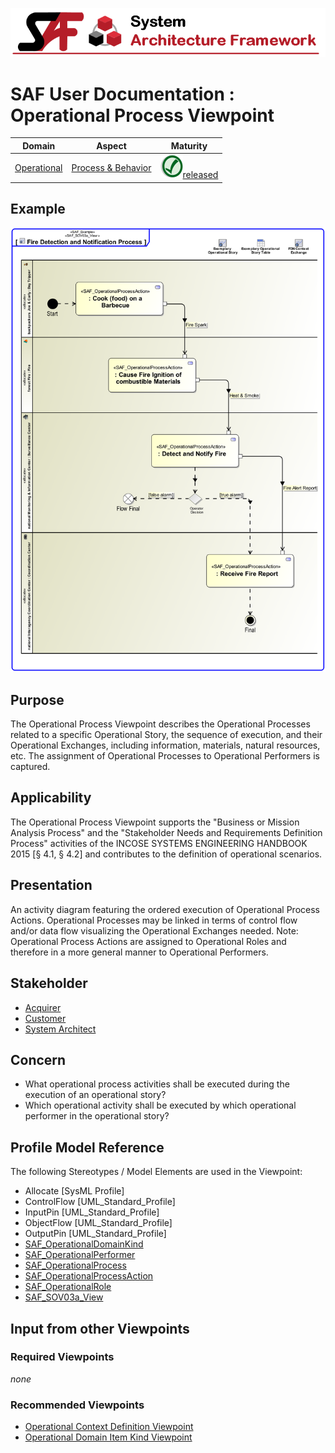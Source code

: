 ![System Architecture Framework](../diagrams/Banner_SAF.png)
# SAF User Documentation : Operational Process Viewpoint
|**Domain**|**Aspect**|**Maturity**|
| --- | --- | --- |
|[Operational](../domains.md#Domain-Operational)|[Process & Behavior](../aspects.md#Aspect-Process-&-Behavior)|![Released](../diagrams/Symbol_confirmed.png )[released](../using-saf/maturity.md#released)|
## Example
![Operational-Process-Viewpoint-primary-example.svg](../vp-examples/Operational-Process-Viewpoint-primary-example.svg)
## Purpose
The Operational Process Viewpoint describes the Operational Processes related to a specific Operational Story, the sequence of execution, and their Operational Exchanges, including information, materials, natural resources, etc. The assignment of Operational Processes to Operational Performers is captured.
## Applicability
The Operational Process Viewpoint supports the "Business or Mission Analysis Process" and the "Stakeholder Needs and Requirements Definition Process" activities of the INCOSE SYSTEMS ENGINEERING HANDBOOK 2015 [§ 4.1, § 4.2] and contributes to the definition of operational scenarios.
## Presentation
An activity diagram featuring the ordered execution of Operational Process Actions. Operational Processes may be linked in terms of control flow and/or data flow visualizing the Operational Exchanges needed. 
Note: Operational Process Actions are assigned to Operational Roles and therefore in a more general manner to Operational Performers.

## Stakeholder
* [Acquirer](../stakeholders.md#Acquirer)
* [Customer](../stakeholders.md#Customer)
* [System Architect](../stakeholders.md#System-Architect)
## Concern
* What operational process activities shall be executed during the execution of an operational story?
* Which operational activity shall be executed by which operational performer in the operational story?
## Profile Model Reference
The following Stereotypes / Model Elements are used in the Viewpoint:
* Allocate [SysML Profile]
* ControlFlow [UML_Standard_Profile]
* InputPin [UML_Standard_Profile]
* ObjectFlow [UML_Standard_Profile]
* OutputPin [UML_Standard_Profile]
* [SAF_OperationalDomainKind](../stereotypes.md#SAF_OperationalDomainKind)
* [SAF_OperationalPerformer](../stereotypes.md#SAF_OperationalPerformer)
* [SAF_OperationalProcess](../stereotypes.md#SAF_OperationalProcess)
* [SAF_OperationalProcessAction](../stereotypes.md#SAF_OperationalProcessAction)
* [SAF_OperationalRole](../stereotypes.md#SAF_OperationalRole)
* [SAF_SOV03a_View](../stereotypes.md#SAF_SOV03a_View)
## Input from other Viewpoints
### Required Viewpoints
*none*
### Recommended Viewpoints
* [Operational Context Definition Viewpoint](Operational-Context-Definition-Viewpoint.md)
* [Operational Domain Item Kind Viewpoint](Operational-Domain-Item-Kind-Viewpoint.md)
